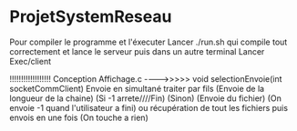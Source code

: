 # ProjetSystemReseau
Pour compiler le programme et l'éxecuter
Lancer 
./run.sh
qui compile tout correctement et lance le serveur
puis dans un autre terminal Lancer
Exec/client




!!!!!!!!!!!!!!!!!!
Conception Affichage.c ---->>>>> void selectionEnvoie(int socketCommClient)
Envoie en simultané traiter par fils
(Envoie de la longueur de la chaine)
(Si -1 arrete////Fin)
(Sinon)
(Envoie du fichier)
(On envoie -1 quand l'utilisateur a fini)
ou
récupération de tout les fichiers puis envois en une fois 
(On touche a rien)